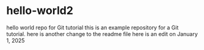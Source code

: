 # hello-world2
hello world repo for Git tutorial
this is an example repository for a Git tutorial.
here is another change to the readme file 
here is an edit on January 1, 2025
